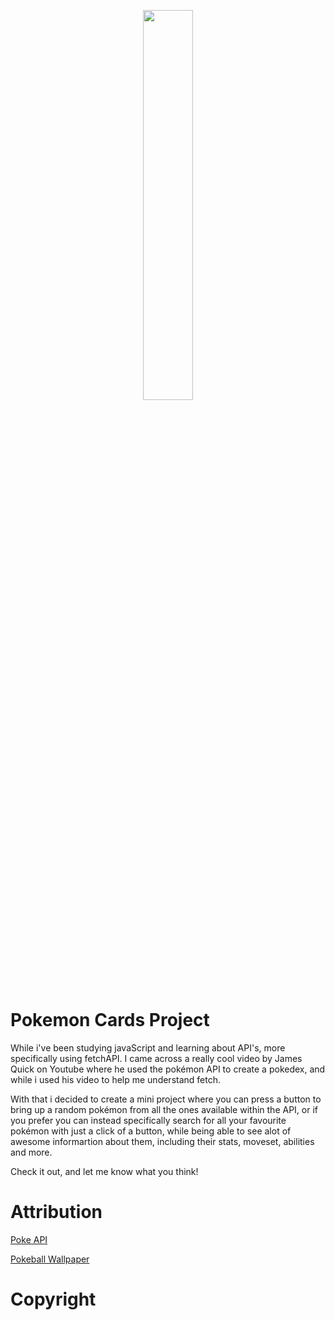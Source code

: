 <p align=center>
  <img src="https://github.com/user-attachments/assets/8673764f-e644-474a-acce-eb3fc524773b" width="40%">
</p>

<h1>Pokemon Cards Project</h1>

While i've been studying javaScript and learning about API's, more specifically using fetchAPI. I came across a really cool video by James Quick on Youtube where he used the pokémon API to create a pokedex, and while i used his video to help me understand fetch. 

With that i decided to create a mini project where you can press a button to bring up a random pokémon from all the ones available within the API, or if you prefer you can instead specifically search for all your favourite pokémon with just a click of a button, while being able to see alot of awesome informartion about them, including their stats, moveset, abilities and more.

Check it out, and let me know what you think!

<h1>Attribution</h1>

[Poke API](https://pokeapi.co/)

[Pokeball Wallpaper](https://wallpapers.com/background/pokeball-2560-x-1440-background-vqdyaksc7n3shdnc.html)

<h1>Copyright</h1>
